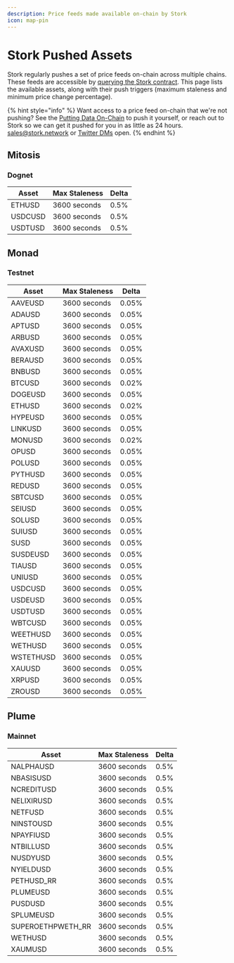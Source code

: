 ```yaml
---
description: Price feeds made available on-chain by Stork
icon: map-pin
---
```


# Stork Pushed Assets

Stork regularly pushes a set of price feeds on-chain across multiple chains. These feeds are accessible by [querying the Stork contract](../getting-started/accessing-data-on-chain.md). This page lists the available assets, along with their push triggers (maximum staleness and minimum price change percentage).

{% hint style="info" %}
Want access to a price feed on-chain that we're not pushing? See the [Putting Data On-Chain](../getting-started/putting-data-on-chain.md) to push it yourself, or reach out to Stork so we can get it pushed for you in as little as 24 hours. [sales@stork.network](mailto:sales@stork.network) or [Twitter DMs](https://x.com/storkoracle) open.
{% endhint %}

## Mitosis

### Dognet

| Asset | Max Staleness | Delta |
| ----- | ------------- | ----- |
| ETHUSD | 3600 seconds | 0.5% |
| USDCUSD | 3600 seconds | 0.5% |
| USDTUSD | 3600 seconds | 0.5% |

## Monad

### Testnet

| Asset | Max Staleness | Delta |
| ----- | ------------- | ----- |
| AAVEUSD | 3600 seconds | 0.05% |
| ADAUSD | 3600 seconds | 0.05% |
| APTUSD | 3600 seconds | 0.05% |
| ARBUSD | 3600 seconds | 0.05% |
| AVAXUSD | 3600 seconds | 0.05% |
| BERAUSD | 3600 seconds | 0.05% |
| BNBUSD | 3600 seconds | 0.05% |
| BTCUSD | 3600 seconds | 0.02% |
| DOGEUSD | 3600 seconds | 0.05% |
| ETHUSD | 3600 seconds | 0.02% |
| HYPEUSD | 3600 seconds | 0.05% |
| LINKUSD | 3600 seconds | 0.05% |
| MONUSD | 3600 seconds | 0.02% |
| OPUSD | 3600 seconds | 0.05% |
| POLUSD | 3600 seconds | 0.05% |
| PYTHUSD | 3600 seconds | 0.05% |
| REDUSD | 3600 seconds | 0.05% |
| SBTCUSD | 3600 seconds | 0.05% |
| SEIUSD | 3600 seconds | 0.05% |
| SOLUSD | 3600 seconds | 0.05% |
| SUIUSD | 3600 seconds | 0.05% |
| SUSD | 3600 seconds | 0.05% |
| SUSDEUSD | 3600 seconds | 0.05% |
| TIAUSD | 3600 seconds | 0.05% |
| UNIUSD | 3600 seconds | 0.05% |
| USDCUSD | 3600 seconds | 0.05% |
| USDEUSD | 3600 seconds | 0.05% |
| USDTUSD | 3600 seconds | 0.05% |
| WBTCUSD | 3600 seconds | 0.05% |
| WEETHUSD | 3600 seconds | 0.05% |
| WETHUSD | 3600 seconds | 0.05% |
| WSTETHUSD | 3600 seconds | 0.05% |
| XAUUSD | 3600 seconds | 0.05% |
| XRPUSD | 3600 seconds | 0.05% |
| ZROUSD | 3600 seconds | 0.05% |

## Plume

### Mainnet

| Asset | Max Staleness | Delta |
| ----- | ------------- | ----- |
| NALPHAUSD | 3600 seconds | 0.5% |
| NBASISUSD | 3600 seconds | 0.5% |
| NCREDITUSD | 3600 seconds | 0.5% |
| NELIXIRUSD | 3600 seconds | 0.5% |
| NETFUSD | 3600 seconds | 0.5% |
| NINSTOUSD | 3600 seconds | 0.5% |
| NPAYFIUSD | 3600 seconds | 0.5% |
| NTBILLUSD | 3600 seconds | 0.5% |
| NUSDYUSD | 3600 seconds | 0.5% |
| NYIELDUSD | 3600 seconds | 0.5% |
| PETHUSD_RR | 3600 seconds | 0.5% |
| PLUMEUSD | 3600 seconds | 0.5% |
| PUSDUSD | 3600 seconds | 0.5% |
| SPLUMEUSD | 3600 seconds | 0.5% |
| SUPEROETHPWETH_RR | 3600 seconds | 0.5% |
| WETHUSD | 3600 seconds | 0.5% |
| XAUMUSD | 3600 seconds | 0.5% |
